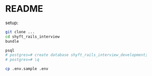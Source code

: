 # README

setup:

```sh
git clone ...
cd shyft_rails_interview
bundle

psql
# postgres=# create database shyft_rails_interview_development;
# postgres=# \q

cp .env.sample .env
```
